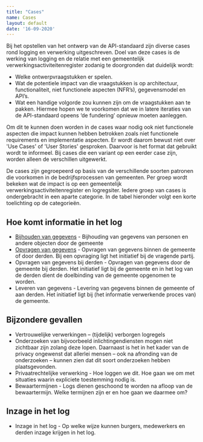 ```yaml
---
title: "Cases"
name: Cases
layout: default
date: '16-09-2020'
---
```

Bij het opstellen van het ontwerp van de API-standaard zijn diverse cases rond logging en verwerking uitgeschreven. Doel van deze cases is de werking van logging en de relatie met een gemeentelijk verwerkingsactiviteitenregister zodanig te doorgronden dat duidelijk wordt:
- Welke ontwerpvraagstukken er spelen.
- Wat de potentiele impact van die vraagstukken is op architectuur, functionaliteit, niet functionele aspecten (NFR’s), gegevensmodel en API’s.
- Wat een handige volgorde zou kunnen zijn om de vraagstukken aan te pakken. Hiermee hopen we te voorkomen dat we in latere iteraties van de API-standaard opeens ‘de fundering’ opnieuw moeten aanleggen.

Om dit te kunnen doen worden in de cases waar nodig ook niet functionele aspecten die impact kunnen hebben betrokken zoals niet functionele requirements en implementatie aspecten. Er wordt daarom bewust niet over 'Use Cases' of 'User Stories' gesproken. Daarvoor is het format dat gebruikt wordt te informeel. Bij cases die een variant op een eerder case zijn, worden alleen de verschillen uitgewerkt.

De cases zijn gegroepeerd op basis van de verschillende soorten patronen die voorkomen in de bedrijfsprocessen van gemeenten. Per groep wordt bekeken wat de impact is op een gemeentelijk verwerkingsactiviteitenregister en logregsiter. Iedere groep van cases is ondergebracht in een aparte categorie. In de tabel hieronder volgt een korte toelichting op de categorieën.

## Hoe komt informatie in het log
- [Bijhouden van gegevens](./cases/Bijhouden_van_gegevens.md) - Bijhouding van gegevens van personen en andere objecten door de gemeente
- [Opvragen van gegevens](./cases/Opvragen_van_gegevens.md) - Opvragen van gegevens binnen de gemeente of door derden. Bij een opvraging ligt het initiatief bij de vragende partij.
- Opvragen van gegevens bij derden - Opvragen van gegevens door de gemeente bij derden. Het initiatief ligt bij de gemeente en in het log van de derden dient de doelbinding van de gemeente opgenomen te worden.
- Leveren van gegevens - Levering van gegevens binnen de gemeente of aan derden. Het initiatief ligt bij (het informatie verwerkende proces van) de gemeente.

## Bijzondere gevallen
- Vertrouwelijke verwerkingen – (tijdelijk) verborgen logregels
- Onderzoeken van bijvoorbeeld inlichtingendiensten mogen niet zichtbaar zijn zolang deze lopen. Daarnaast is het in het kader van de privacy ongewenst dat allerlei mensen – ook na afronding van de onderzoeken – kunnen zien dat dit soort onderzoeken hebben plaatsgevonden.
- Privaatrechtelijke verwerking - Hoe loggen we dit. Hoe gaan we om met situaties waarin expliciete toestemming nodig is.
- Bewaartermijnen - Logs dienen geschoond te worden na afloop van de bewaartermijn. Welke termijnen zijn er en hoe gaan we daarmee om?

## Inzage in het log
- Inzage in het log - Op welke wijze kunnen burgers, medewerkers en derden inzage krijgen in het log.
